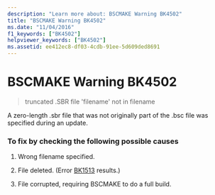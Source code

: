 ```yaml
---
description: "Learn more about: BSCMAKE Warning BK4502"
title: "BSCMAKE Warning BK4502"
ms.date: "11/04/2016"
f1_keywords: ["BK4502"]
helpviewer_keywords: ["BK4502"]
ms.assetid: ee412ec8-df03-4cdb-91ee-5d609ded8691
---
```

# BSCMAKE Warning BK4502

> truncated .SBR file 'filename' not in filename

A zero-length .sbr file that was not originally part of the .bsc file was specified during an update.

### To fix by checking the following possible causes

1. Wrong filename specified.

1. File deleted. (Error [BK1513](../../error-messages/tool-errors/bscmake-error-bk1513.md) results.)

1. File corrupted, requiring BSCMAKE to do a full build.
